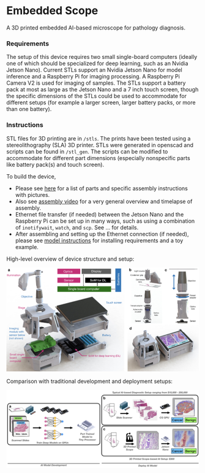 # Embedded Scope

A 3D printed embedded AI-based microscope for pathology diagnosis.

### Requirements

The setup of this device requires two small single-board computers (ideally one of which should be specialized for deep learning, such as an Nvidia Jetson Nano). 
Current STLs support an Nvidia Jetson Nano for model inference and a Raspberry Pi for imaging processing. A Raspberry Pi Camera V2 is used for imaging of samples. The STLs support a battery pack at most as large as the Jetson Nano and a 7 inch touch screen, though the specific dimensions of the STLs could be used to accommodate for different setups (for example a larger screen, larger battery packs, or more than one battery). 

### Instructions

STL files for 3D printing are in `/stls`. The prints have been tested using a stereolithography (SLA) 3D printer. STLs were generated in openscad and scripts can be found in `/stl_gen`. The scripts can be modified to accommodate for different part dimensions (especially nonspecific parts like battery pack(s) and touch screen).

To build the device,

* Please see [here](stls/assembly_instructions.pdf) for a list of parts and specific assembly instructions with pictures. 
* Also see [assembly video](https://drive.google.com/file/d/1WPFa4IFCZg4AjeARS-ab-TACosYXbkmb/view?usp=sharing) for a very general overview and timelapse of assembly. 
* Ethernet file transfer (if needed) between the Jetson Nano and the Raspberry Pi can be set up in many ways, such as using a combination of `inotifywait`, `watch`, and `scp`. See ... for details.
* After assembling and setting up the Ethernet connection (if needed), please see [model instructions](docs/README.md) for installing requirements and a toy example.

High-level overview of device structure and setup:

![Overview of device](docs/figs/overview.jpeg)

Comparison with traditional development and deployment setups:

![Pipeline flow](docs/figs/flow.jpeg)



